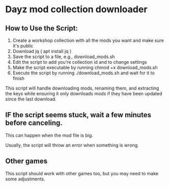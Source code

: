 # Dayz mod collection downloader
## How to Use the Script:

1. Create a workshop collection with all the mods you want and make sure it's public
2. Download jq ( apt install jq )
3. Save the script to a file, e.g., download_mods.sh
4. Edit the script to add you're collection id and to change settings
5. Make the script executable by running chmod +x download_mods.sh
6. Execute the script by running ./download_mods.sh and wait for it to finish

This script will handle downloading mods, renaming them, and extracting the keys while ensuring it only downloads mods if they have been updated since the last download. 

## IF the script seems stuck, wait a few minutes before canceling.
This can happen when the mod file is big.

Usually, the script will throw an error when something is wrong.

## Other games
This script should work with other games too, but you may need to make some adjustments.
